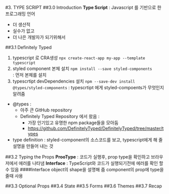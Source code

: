 #3. TYPE SCRIPT
##3.0 Introduction
**Type Script**
: Javascript 를 기반으로 한 프로그래밍 언어

- 더 생산적
- 실수가 없고
- 더 나은 개발자가 되기위해서

##3.1 Definitely Typed

1. typescript 로 CRA생성
   `npx create-react-app my-app --template typescript`
2. styled component 본체 설치
   `npm install --save styled-components`  
   : 먼저 본체를 설치
3. typescrtipt devDependencies 설치
   `npm --save-dev install @types/styled-components`
   : typescrtipt 에게 styled-compoents가 무엇인지 알려줌

- @types :
  - 아주 큰 GitHub repository
  - Definitely Typed Repository 에서 왔음 :
    - 가장 인기있고 유명한 npm package들을 모아둠
    - https://github.com/DefinitelyTyped/DefinitelyTyped/tree/master/types
- type definition : styled-component의 소스코드를 보고, typescript에게 해 줄 설명을 만들어 내는 것

##3.2 Typing the Props
**ProoType** : 코드가 실행후, prop type을 확인하고 브라우저에서 에러를 나타냄
**Interface** : TypeScript와 코드가 실행되기전에 에러를 확인 할 수 있음
####Interface
object의 shape을 설명해 줌
component의 prop에 type을 줄때 사용

##3.3 Optional Props
##3.4 State
##3.5 Forms
##3.6 Themes
##3.7 Recap
